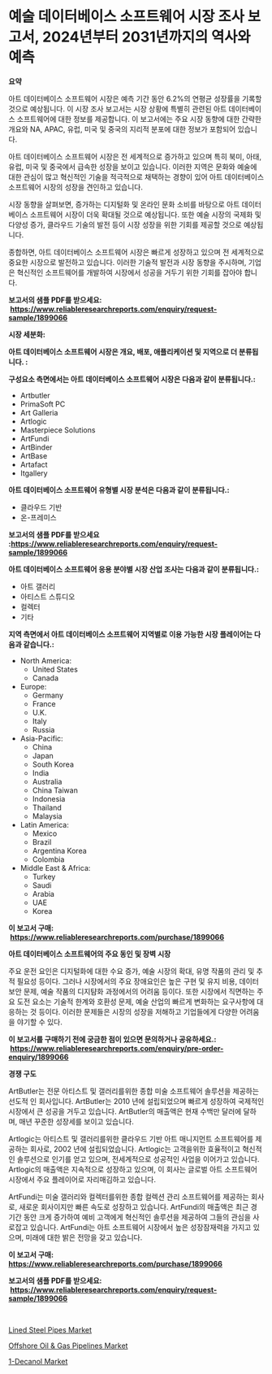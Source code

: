 <p><h1>예술 데이터베이스 소프트웨어 시장 조사 보고서, 2024년부터 2031년까지의 역사와 예측</h1></p><p><strong>요약</strong></p>
<p><p>아트 데이터베이스 소프트웨어 시장은 예측 기간 동안 6.2%의 연평균 성장률을 기록할 것으로 예상됩니다. 이 시장 조사 보고서는 시장 상황에 특별히 관련된 아트 데이터베이스 소프트웨어에 대한 정보를 제공합니다. 이 보고서에는 주요 시장 동향에 대한 간략한 개요와 NA, APAC, 유럽, 미국 및 중국의 지리적 분포에 대한 정보가 포함되어 있습니다.</p><p>아트 데이터베이스 소프트웨어 시장은 전 세계적으로 증가하고 있으며 특히 북미, 아태, 유럽, 미국 및 중국에서 급속한 성장을 보이고 있습니다. 이러한 지역은 문화와 예술에 대한 관심이 많고 혁신적인 기술을 적극적으로 채택하는 경향이 있어 아트 데이터베이스 소프트웨어 시장의 성장을 견인하고 있습니다.</p><p>시장 동향을 살펴보면, 증가하는 디지털화 및 온라인 문화 소비를 바탕으로 아트 데이터베이스 소프트웨어 시장이 더욱 확대될 것으로 예상됩니다. 또한 예술 시장의 국제화 및 다양성 증가, 클라우드 기술의 발전 등이 시장 성장을 위한 기회를 제공할 것으로 예상됩니다.</p><p>종합하면, 아트 데이터베이스 소프트웨어 시장은 빠르게 성장하고 있으며 전 세계적으로 중요한 시장으로 발전하고 있습니다. 이러한 기술적 발전과 시장 동향을 주시하며, 기업은 혁신적인 소프트웨어를 개발하여 시장에서 성공을 거두기 위한 기회를 잡아야 합니다.</p></p>
<p><strong>보고서의 샘플 PDF를 받으세요: &nbsp;<a href="https://www.reliableresearchreports.com/enquiry/request-sample/1899066">https://www.reliableresearchreports.com/enquiry/request-sample/1899066</a></strong></p>
<p><strong>시장 세분화:</strong></p>
<p><strong> 아트 데이터베이스 소프트웨어 시장은 개요, 배포, 애플리케이션 및 지역으로 더 분류됩니다. :</strong></p>
<p><strong>구성요소 측면에서는 아트 데이터베이스 소프트웨어 시장은 다음과 같이 분류됩니다.:</strong></p>
<p><ul><li>Artbutler</li><li>PrimaSoft PC</li><li>Art Galleria</li><li>Artlogic</li><li>Masterpiece Solutions</li><li>ArtFundi</li><li>ArtBinder</li><li>ArtBase</li><li>Artafact</li><li>Itgallery</li></ul></p>
<p><strong> 아트 데이터베이스 소프트웨어 유형별 시장 분석은 다음과 같이 분류됩니다.:</strong></p>
<p><ul><li>클라우드 기반</li><li>온-프레미스</li></ul></p>
<p><strong>보고서의 샘플 PDF를 받으세요 :<a href="https://www.reliableresearchreports.com/enquiry/request-sample/1899066">https://www.reliableresearchreports.com/enquiry/request-sample/1899066</a></strong></p>
<p><strong> 아트 데이터베이스 소프트웨어 응용 분야별 시장 산업 조사는 다음과 같이 분류됩니다.:</strong></p>
<p><ul><li>아트 갤러리</li><li>아티스트 스튜디오</li><li>컬렉터</li><li>기타</li></ul></p>
<p><strong>지역 측면에서 아트 데이터베이스 소프트웨어 지역별로 이용 가능한 시장 플레이어는 다음과 같습니다.:</strong></p>
<p><ul>
    <li>
        North America:
        <ul>
            <li>United States</li>
            <li>Canada</li>
        </ul>
    </li>
    <li>
        Europe:
        <ul>
            <li>Germany</li>
            <li>France</li>
            <li>U.K.</li>
            <li>Italy</li>
            <li>Russia</li>
        </ul>
    </li>
    <li>
        Asia-Pacific:
        <ul>
            <li>China</li>
            <li>Japan</li>
            <li>South Korea</li>
            <li>India</li>
            <li>Australia</li>
            <li>China Taiwan</li>
            <li>Indonesia</li>
            <li>Thailand</li>
            <li>Malaysia</li>
        </ul>
    </li>
    <li>
        Latin America:
        <ul>
            <li>Mexico</li>
            <li>Brazil</li>
            <li>Argentina Korea</li>
            <li>Colombia</li>
        </ul>
    </li>
    <li>
        Middle East & Africa:
        <ul>
            <li>Turkey</li>
            <li>Saudi</li>
            <li>Arabia</li>
            <li>UAE</li>
            <li>Korea</li>
        </ul>
    </li>
    </ul></p>
<p><strong>이 보고서 구매: &nbsp;<a href="https://www.reliableresearchreports.com/purchase/1899066">https://www.reliableresearchreports.com/purchase/1899066</a></strong></p>
<p><strong>아트 데이터베이스 소프트웨어의 주요 동인 및 장벽 시장</strong></p>
<p><p>주요 운전 요인은 디지털화에 대한 수요 증가, 예술 시장의 확대, 유명 작품의 관리 및 추적 필요성 등이다. 그러나 시장에서의 주요 장애요인은 높은 구현 및 유지 비용, 데이터 보안 문제, 예술 작품의 디지턈화 과정에서의 어려움 등이다. 또한 시장에서 직면하는 주요 도전 요소는 기술적 한계와 호환성 문제, 예술 산업의 빠르게 변화하는 요구사항에 대응하는 것 등이다. 이러한 문제들은 시장의 성장을 저해하고 기업들에게 다양한 어려움을 야기할 수 있다.</p></p>
<p><strong>이 보고서를 구매하기 전에 궁금한 점이 있으면 문의하거나 공유하세요.: &nbsp;<a href="https://www.reliableresearchreports.com/enquiry/pre-order-enquiry/1899066">https://www.reliableresearchreports.com/enquiry/pre-order-enquiry/1899066</a></strong></p>
<p><strong>경쟁 구도</strong></p>
<p><p>ArtButler는 전문 아티스트 및 갤러리를위한 종합 미술 소프트웨어 솔루션을 제공하는 선도적 인 회사입니다. ArtButler는 2010 년에 설립되었으며 빠르게 성장하여 국제적인 시장에서 큰 성공을 거두고 있습니다. ArtButler의 매출액은 현재 수백만 달러에 달하며, 매년 꾸준한 성장세를 보이고 있습니다.</p><p>Artlogic는 아티스트 및 갤러리를위한 클라우드 기반 아트 매니지먼트 소프트웨어를 제공하는 회사로, 2002 년에 설립되었습니다. Artlogic는 고객을위한 효율적이고 혁신적인 솔루션으로 인기를 얻고 있으며, 전세계적으로 성공적인 사업을 이어가고 있습니다. Artlogic의 매출액은 지속적으로 성장하고 있으며, 이 회사는 글로벌 아트 소프트웨어 시장에서 주요 플레이어로 자리매김하고 있습니다.</p><p>ArtFundi는 미술 갤러리와 컬렉터를위한 종합 컬렉션 관리 소프트웨어를 제공하는 회사로, 새로운 회사이지만 빠른 속도로 성장하고 있습니다. ArtFundi의 매출액은 최근 경 기간 동안 크게 증가하여 예비 고객에게 혁신적인 솔루션을 제공하여 그들의 관심을 사로잡고 있습니다. ArtFundi는 아트 소프트웨어 시장에서 높은 성장잠재력을 가지고 있으며, 미래에 대한 밝은 전망을 갖고 있습니다.</p></p>
<p><strong>이 보고서 구매: &nbsp; <a href="https://www.reliableresearchreports.com/purchase/1899066">https://www.reliableresearchreports.com/purchase/1899066</a></strong></p>
<p><strong>보고서의 샘플 PDF를 받으세요: &nbsp;<a href="https://www.reliableresearchreports.com/enquiry/request-sample/1899066">https://www.reliableresearchreports.com/enquiry/request-sample/1899066</a></strong><strong></strong></p>
<p>&nbsp;</p>
<p><p><a href="https://github.com/beatblasta/Market-Research-Report-List-2/blob/main/lined-steel-pipes-market.md">Lined Steel Pipes Market</a></p><p><a href="https://github.com/shotows/Market-Research-Report-List-1/blob/main/offshore-oil-gas-pipelines-market.md">Offshore Oil & Gas Pipelines Market</a></p><p><a href="https://github.com/angelajermaine/Market-Research-Report-List-2/blob/main/1-decanol-market.md">1-Decanol Market</a></p></p>